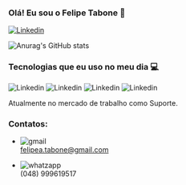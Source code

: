 ### Olá! Eu sou o Felipe Tabone 👋​

[![Linkedin](https://img.shields.io/badge/LinkedIn-0077B5?style=for-the-badge&logo=linkedin&logoColor=white)](https://www.linkedin.com/in/felipe-andrade-tabone-130a841b8/)

![Anurag's GitHub stats](https://github-readme-stats.vercel.app/api?username=FelipeTabone&show_icons=true&theme=onedark)


### Tecnologias que eu uso no meu dia 💻​

![Linkedin](https://img.shields.io/badge/Python-3776AB?style=for-the-badge&logo=python&logoColor=white)
![Linkedin](https://img.shields.io/badge/Java-ED8B00?style=for-the-badge&logo=openjdk&logoColor=white)
![Linkedin](https://img.shields.io/badge/HTML-239120?style=for-the-badge&logo=html5&logoColor=white)
![Linkedin](https://img.shields.io/badge/CSS-239120?&style=for-the-badge&logo=css3&logoColor=white)

Atualmente no mercado de trabalho como Suporte.

### Contatos:

- ![gmail](https://img.shields.io/badge/Gmail-D14836?style=for-the-badge&logo=gmail&logoColor=white)</br> felipea.tabone@gmail.com

- ![whatzapp](https://img.shields.io/badge/WhatsApp-25D366?style=for-the-badge&logo=whatsapp&logoColor=white)</br> (048) 999619517
